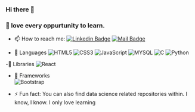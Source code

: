 ### Hi there 👋
### 🤔 love every oppurtunity to learn.


- 📫 How to reach me: [![Linkedin Badge](https://img.shields.io/badge/-Rubylena-0e76a8?style=flat&labelColor=0e76a8&logo=linkedin&logoColor=white)](
https://www.linkedin.com/in/grace-effiong/) [![Mail Badge](https://img.shields.io/badge/-Rubylena-c0392b?style=flat&labelColor=c0392b&logo=gmail&logoColor=white)](mailto:graceffiong@gmail.com)

- 👯 Languages 
![HTML5](https://img.shields.io/badge/-HTML5-09203F?style=flat&logo=HTML5)
![CSS3](https://img.shields.io/badge/-CSS3-09203F?style=flat&logo=CSS3)
![JavaScript](https://img.shields.io/badge/-JavaScript-09203F?style=flat&logo=javascript)
![MYSQL](https://img.shields.io/badge/-MYSQL-09203F?style=flat&logo=MySQL)
![C](https://img.shields.io/badge/-C-09203F?style=flat&logo=C)
![Python](https://img.shields.io/badge/-Python-09203F?style=flat&logo=Python)

-🌱 Libraries
![React](https://img.shields.io/badge/-React-09203F?style=flat&logo=React)

- 🔭 Frameworks  
![Bootstrap](https://img.shields.io/badge/-Bootstrap-09203F?style=flat&logo=Bootstrap)

- ⚡ Fun fact: You can also find data science related repositories within.
I know, I know. I only love learning

<!--
**Rubylena/rubylena** is a ✨ _special_ ✨ repository because its `README.md` (this file) appears on your GitHub profile.

Here are some ideas to get you started:

- 🔭 I’m currently working on ...
- 🌱 I’m currently learning ...
- 👯 I’m looking to collaborate on ...
- 🤔 I’m looking for help with ...
- 💬 Ask me about ...
- 📫 How to reach me: ...
- 😄 Pronouns: ...
- ⚡ Fun fact: ...
-->

